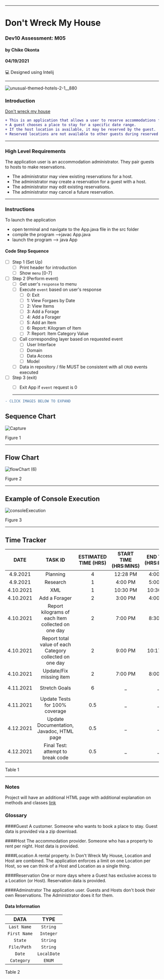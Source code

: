 ____________________________________
# Don't Wreck My House 
### Dev10 Assessment: M05
#### by Chike Okonta
#### 04/19/2021
💻 Designed using Intelij

_______________________________________________________
![unusual-themed-hotels-2-1__880](https://user-images.githubusercontent.com/40407778/114541392-4bd1f380-9c1c-11eb-8ece-909e0339af39.jpg)



### Introduction
[Don't wreck my house](https://stage3talent.brightspace.com/d2l/le/content/6716/viewContent/3713/View)  
```diff
+ This is an application that allows a user to reserve accommodations for a guest with a host.
+ A guest chooses a place to stay for a specific date range. 
+ If the host location is available, it may be reserved by the guest. 
+ Reserved locations are not available to other guests during reserved dates.
```
___________________________________________________
### High Level Requirements
The application user is an accommodation administrator. They pair guests to hosts to make reservations.

- The administrator may view existing reservations for a host.
- The administrator may create a reservation for a guest with a host.
- The administrator may edit existing reservations.
- The administrator may cancel a future reservation.

___________________________________________________
### Instructions
To launch the application
- open terminal and navigate to the App.java file in the src folder
- compile the program
  -->javac App.java
- launch the program
  --> java App

#### Code Step Sequence
* [ ] Step 1 (Set Up)
  * [ ] Print header for introduction
  * [ ] Show `menu` [0-7]
* [ ] Step 2 (Perform event)
  * [ ] Get user's `response` to menu
  * [ ] Execute `event` based on user's response
    * [ ] 0: Exit
    * [ ] 1: View Forgaes by Date
    * [ ] 2: View Items
    * [ ] 3: Add a Forage
    * [ ] 4: Add a Forager
    * [ ] 5: Add an Item
    * [ ] 6: Report: Kilogram of Item
    * [ ] 7: Report: Item Category Value
  * [ ] Call corresponding layer based on requested event 
    * [ ] User Interface
    * [ ] Domain
    * [ ] Data Access
    * [ ] Model
  * [ ] Data in repository / file MUST be consistent with all `CRUD` events executed
* [ ] Step 3 (exit)
  * [ ] Exit App if `event` request is 0
  
   
  _________________________________________________________________________
 ```diff
 - CLICK IMAGES BELOW TO EXPAND
 ```
## Sequence Chart
![Capture](https://user-images.githubusercontent.com/40407778/114239940-5a828700-994c-11eb-91e0-beb4da31f61b.JPG)

Figure 1
 ______________________________________________________________________
## Flow Chart
![flowChart (6)](https://user-images.githubusercontent.com/40407778/114236959-fa89e180-9947-11eb-858a-4c65e96baf47.jpg)


Figure 2
 ______________________________________________________________________
## Example of Console Execution
![consoleExecution](https://user-images.githubusercontent.com/40407778/114225876-809e2c00-9938-11eb-90f3-33a0baf2648c.JPG)

Figure 3
____________________________________________________________________
## Time Tracker

|DATE |TASK ID|ESTIMATED TIME (HRS) | START TIME (HRS:MINS)|END TIME (HRS:MINS)| STATUS
|:---:| :---: | :---:               | :---:                |:---:              |:---:
|4.9.2021| Planning| 4              | 12:28 PM             | 4:00 PM           | Completed
|4.9.2021| Research | 1              | 4:00 PM | 5:00 PM | Completed
|4.10.2021| XML | 1              | 10:30 PM | 10:30 PM |Completed
|4.10.2021| Add a Forager| 2              | 3:00 PM | 4:00 PM | Completed
|4.10.2021| Report kilograms of each Item collected on one day  | 2             | 7:00 PM | 8:30 PM |Completed
|4.10.2021| Report total value of each Category collected on one day| 2              | 9:00 PM | 10:17 PM | Completed
|4.10.2021| Update/Fix missing item | 2              | 7:00 PM | 8:00 PM | Completed
|4.11.2021| Stretch Goals | 6              | _             | _           | In progress
|4.11.2021| Update Tests for 100% coverage| 0.5              | _ | _ | Not Started
|4.12.2021| Update Documentation, Javadoc, HTML page| 0.5              | _ | _ | In progress
|4.12.2021| Final Test: attempt to break code| 0.5              | _ | _ | Not Started


Table 1


 ________________________________________________________
### Notes
 Project will have an additional HTML page with additional explanation on methods and classes
[link](todo)

### Glossary
####Guest
A customer. Someone who wants to book a place to stay. Guest data is provided via a zip download.

####Host
The accommodation provider. Someone who has a property to rent per night. Host data is provided.

####Location
A rental property. In Don't Wreck My House, Location and Host are combined. 
The application enforces a limit on one Location per Host, so we can think of a Host and Location as a single thing.

####Reservation
One or more days where a Guest has exclusive access to a Location (or Host). Reservation data is provided.

####Adminstrator
The application user. Guests and Hosts don't book their own Reservations. The Administrator does it for them.

#### Data Information
  
  |DATA| TYPE
  | :---:|:---:
  |`Last Name`| `String`
  | `First Name` |`Integer`
  | `State`| `String`
  | `File/Path`|`String`
  | `Date`| `LocalDate`
  | `Category`| `ENUM`

Table 2


